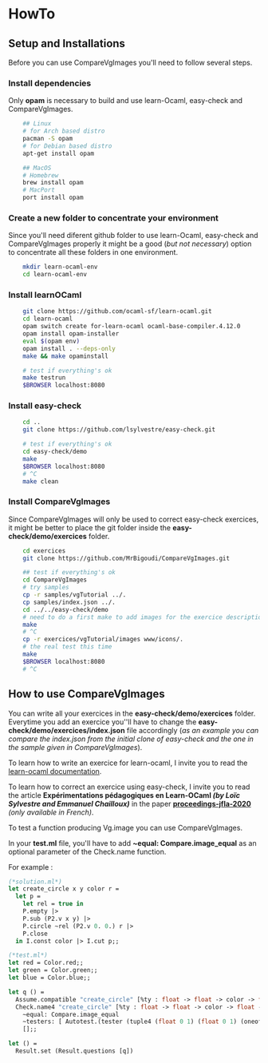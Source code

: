 # HowTo 

## Setup and Installations

Before you can use CompareVgImages you'll need to follow several steps.

### Install dependencies

Only <strong>opam</strong> is necessary to build and use learn-Ocaml, easy-check and CompareVgImages. 

```sh
    ## Linux
    # for Arch based distro
    pacman -S opam
    # for Debian based distro
    apt-get install opam

    ## MacOS
    # Homebrew
    brew install opam
    # MacPort
    port install opam
```

### Create a new folder to concentrate your environment

Since you'll need diferent github folder to use learn-Ocaml, easy-check and CompareVgImages properly it might be a good (<em>but not necessary</em>) option to concentrate all these folders in one environment.

```sh
    mkdir learn-ocaml-env
    cd learn-ocaml-env
```

### Install learnOCaml

```sh
    git clone https://github.com/ocaml-sf/learn-ocaml.git
    cd learn-ocaml
    opam switch create for-learn-ocaml ocaml-base-compiler.4.12.0
    opam install opam-installer
    eval $(opam env)
    opam install . --deps-only
    make && make opaminstall

    # test if everything's ok
    make testrun
    $BROWSER localhost:8080
```

### Install easy-check

```sh
    cd ..
    git clone https://github.com/lsylvestre/easy-check.git

    # test if everything's ok
    cd easy-check/demo
    make
    $BROWSER localhost:8080
    # ^C
    make clean
```

### Install CompareVgImages

Since CompareVgImages will only be used to correct easy-check exercices, it might be better to place the git folder inside the <strong>easy-check/demo/exercices</strong> folder.

```sh
    cd exercices
    git clone https://github.com/MrBigoudi/CompareVgImages.git

    ## test if everything's ok
    cd CompareVgImages
    # try samples
    cp -r samples/vgTutorial ../.
    cp samples/index.json ../.
    cd ../../easy-check/demo
    # need to do a first make to add images for the exercice description
    make
    # ^C
    cp -r exercices/vgTutorial/images www/icons/.
    # the real test this time
    make
    $BROWSER localhost:8080
    # ^C
```


## How to use CompareVgImages

You can write all your exercices in the <strong>easy-check/demo/exercices</strong> folder. Everytime you add an exercice you''ll have to change the <strong>easy-check/demo/exercices/index.json</strong> file accordingly (<em>as an example you can compare the index.json from the initial clone of easy-check and the one in the sample given in CompareVgImages</em>).

To learn how to write an exercice for learn-ocaml, I invite you to read the [learn-ocaml documentation](https://github.com/ocaml-sf/learn-ocaml/tree/master/docs).

To learn how to correct an exercice using easy-check, I invite you to read the article <strong>Expérimentations pédagogiques en Learn-OCaml <em>(by Loïc Sylvestre and Emmanuel Chailloux)</em></strong> in the paper <strong>[proceedings-jfla-2020](https://hal.inria.fr/hal-02427360)</strong> <em>(only available in French)</em>.

To test a function producing Vg.image you can use CompareVgImages. 

In your <strong>test.ml</strong> file, you'll have to add <strong>~equal: Compare.image_equal</strong> as an optional parameter of the Check.name function.

For example :

```Ocaml
(*solution.ml*)
let create_circle x y color r = 
  let p = 
    let rel = true in
    P.empty |>
    P.sub (P2.v x y) |>
    P.circle ~rel (P2.v 0. 0.) r |>
    P.close
  in I.const color |> I.cut p;;
```

```OCaml
(*test.ml*)
let red = Color.red;;
let green = Color.green;;
let blue = Color.blue;;

let q () = 
  Assume.compatible "create_circle" [%ty : float -> float -> color -> float -> image];
  Check.name4 "create_circle" [%ty : float -> float -> color -> float -> image]
    ~equal: Compare.image_equal
    ~testers: [ Autotest.(tester (tuple4 (float 0 1) (float 0 1) (oneof [red; green; blue]) (float 0 1)))]
    [];;

let () =
  Result.set (Result.questions [q])
```